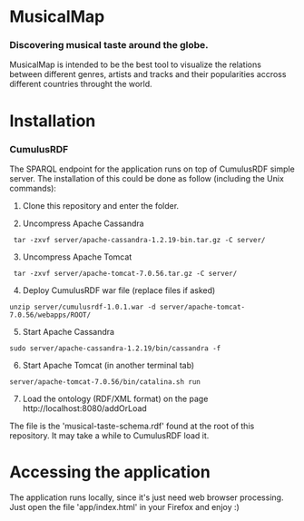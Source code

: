MusicalMap
========
### Discovering musical taste around the globe.
 
MusicalMap is intended to be the best tool to visualize the relations between different genres, artists and tracks and their popularities accross different countries throught the world.


Installation
========
### CumulusRDF
The SPARQL endpoint for the application runs on top of CumulusRDF simple server.
The installation of this could be done as follow (including the Unix commands):
 
1. Clone this repository and enter the folder. 

2. Uncompress Apache Cassandra
```
 tar -zxvf server/apache-cassandra-1.2.19-bin.tar.gz -C server/
```
3. Uncompress Apache Tomcat
```
 tar -zxvf server/apache-tomcat-7.0.56.tar.gz -C server/
```
4. Deploy CumulusRDF war file (replace files if asked)
```
unzip server/cumulusrdf-1.0.1.war -d server/apache-tomcat-7.0.56/webapps/ROOT/
```
5. Start Apache Cassandra
```
sudo server/apache-cassandra-1.2.19/bin/cassandra -f
```
6. Start Apache Tomcat (in another terminal tab)
```
server/apache-tomcat-7.0.56/bin/catalina.sh run
```
7. Load the ontology (RDF/XML format) on the page
http://localhost:8080/addOrLoad

The file is the 'musical-taste-schema.rdf' found at the root of this repository.
It may take a while to CumulusRDF load it.


Accessing the application
========
The application runs locally, since it's just need web browser processing.
Just open the file 'app/index.html' in your Firefox and enjoy :)